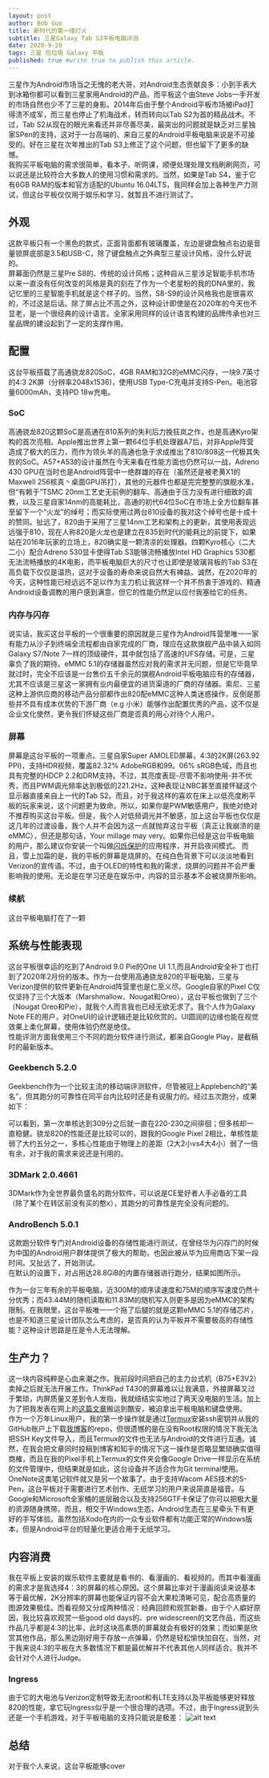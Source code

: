 ```yaml
---
layout: post
author: Bob Guo
title: 新时代的第一缕灯火
subtitle: 三星Galaxy Tab S3平板电脑评测
date: 2020-9-20
tags: 三星 捡垃圾 Galaxy 平板
published: true #write true to publish this article.
---
```

三星作为Android市场当之无愧的老大哥，对Android生态贡献良多：小到手表大到冰箱你都可以看到三星家用Android的产品，而平板这个由Steve Jobs一手开发的市场自然也少不了三星的身影。2014年后由于整个Android平板市场被iPad打得溃不成军，而三星也停止了机海战术，转而转向以Tab S2为首的精品战术。不过，Tab S2从现在的眼光来看还并非尽善尽美，最突出的问题就是缺乏对三星独家SPen的支持，这对于一台高端的、来自三星的Android平板电脑来说是不可接受的。好在三星在次年推出的Tab S3上修正了这个问题，但也留下了更多的缺憾。  
我购买平板电脑的需求很简单，看本子、听网课，顺便处理处理文档刷刷网页，可以说还是比较符合大多数人的使用习惯和需求的。当然，如果是Tab S4，鉴于它有6GB RAM的版本和官方适配的Ubuntu 16.04LTS，我同样会加上各种生产力测试，但这台平板仅仅用于娱乐和学习，就暂且不进行测试了。
## 外观
这款平板只有一个黑色的款式，正面背面都有玻璃覆盖，左边是键盘触点右边是音量锁屏底部是3.5和USB-C，除了键盘触点之外典型三星设计风格，没什么好说的。  
屏幕面仍然是三星Pre S8的、传统的设计风格；这种自从三星涉足智能手机市场以来一直没有任何改变的风格是真的刻在了作为一个老星粉的我的DNA里的，我记忆里的三星智能手机就是这个样子的。当然，S8-S9的设计风格我也是很喜欢的，不过这是后话。除了屏占比不高之外，这种设计即使是在2020年的今天也不显老，是一个很经典的设计语言。全家采用同样的设计语言构建的品牌传承也对三星品牌的建设起到了一定的支撑作用。
## 配置
这台平板搭载了高通骁龙820SoC，4GB RAM和32G的eMMC闪存，一块9.7英寸的4:3 2K屏（分辨率2048x1536)，使用USB Type-C充电并支持S-Pen。电池容量6000mAh，支持PD 18w充电。
### SoC
高通骁龙820这颗SoC是高通在810系列的失利后力挽狂岚之作，也是高通Kyro架构的首次亮相。Apple推出世界上第一颗64位手机处理器A7后，对非Apple阵营造成了极大的压力，而作为领头羊的高通也急于求成推出了810/808这一代极其失败的SoC。A57+A53的设计虽然在今天来看在性能方面也仍然可以一战，Adreno 430 GPU在当时也是Android阵营中一绝群雄的存在（虽然还是被老黄X1的Maxwell 256核真丶桌面GPU吊打），其他的元器件也都是完完整整的旗舰水准，但“有赖于”TSMC 20nm工艺史无前例的翻车、高通由于压力没有进行细致的调教，以及三星自家14nm的高能耗比，高通的初代64位SoC在市场上全方位翻车甚至留下一个“火龙”的绰号；而实际使用过两台810设备的我对这个绰号也是十成十的赞同。扯远了，820由于采用了三星14nm工艺和架构上的更新，其使用表现远远强于810，现在人称820是火龙也是建立在835划时代的能耗比的前提下，如果站在2016年玩家的立场上，820确实是一颗清凉的处理器。四颗Kyro核心（二大二小）配合Adreno 530显卡使得Tab S3能够流畅播放Intel HD Graphics 530都无法流畅播放的4K电影，而平板电脑巨大的尺寸也让即使是玻璃背板的Tab S3在高负载下仅仅是温热，这对于设备的寿命来说自然大有裨益。诚然，在2020年的今天，这种性能已经远远不足以作为主力机让我这样一个并不热衷于游戏的、精通Android设备调教的用户感到满意，但它的性能仍然足以应付我塞给它的任务。
### 内存与闪存
说实话，我买这台平板的一个很重要的原因就是三星作为Android阵营里唯一一家有能力从沙子到终端全流程都由自家完成的厂商，理应在这款旗舰产品中装入如同Galaxy S7/Note 7一样的顶级硬件，其中就包括了高速的UFS存储。可是，三星辜负了我的期待。eMMC 5.1的存储器虽然应对我的需求并无问题，但是它毕竟早就过时，完全不应该是一台售价五千余元的旗舰Android平板电脑应有的存储器，尤其不应该是三星这一家拥有业内最便宜的进货渠道的厂商的存储器。索尼、三星这种上游供应商的移动产品分部都作出820配eMMC这种人类迷惑操作，反倒是那些并不具有成本优势的下游厂商（e.g 小米）能够作出配置优秀的产品，这不仅是企业文化使然，更令我们怀疑这些厂商是否真的用心对待个人用户。
### 屏幕
屏幕是这台平板的一项重点。三星自家Super AMOLED屏幕，4:3的2K屏(263.92 PPI)，支持HDR视频，覆盖82.32% AdobeRGB和99。06% sRGB色域，而且也具有完整的HDCP 2.2和DRM支持。不过，其亮度表现-尽管不影响使用-并不优秀，而且PWM调光频率达到极低的221.2Hz，这种表现让NBC甚至直接怀疑这个显示器直接来自上一代的Tab S2。而且，对于我这样的喜欢在床上以低亮度刷平板的玩家来说，这个问题更为致命。所以，如果你是PWM敏感用户，我绝对绝对不推荐购买这台平板。但是，我个人对低频调光并不敏感，加上这台平板也仅仅是这几年的过渡设备，我个人并不会因为这一点就抛弃这台平板（真正让我崩溃的是eMMC），但还是那句话，Your millage may very。如果你已经是这台平板电脑的用户，那么建议你安装一个叫做[闪烁保护](https://play.google.com/store/apps/details?id=org.js.oledsaver&hl=zh)的应用程序，并开启夜间模式。
而且，雪上加霜的是，我的平板的屏幕是烧屏的。在纯白色背景下可以淡淡地看到Verizon的宣传语。不过，由于OLED的特性和我的需求，烧屏的问题并不会严重影响我的使用。无论是在学习还是在娱乐中，内容的显示基本不会被烧屏所影响。
### 续航
这台平板电脑打在了一颗
## 系统与性能表现
这台平板很幸运的吃到了Android 9.0 Pie的One UI 1.1,而且Android安全补丁也打到了2020年2月份的版本。作为一台使用高通骁龙820的平板电脑，三星与Verizon提供的软件更新在Android阵营里也是仁至义尽。Google自家的Pixel C仅仅坚持了三个大版本（Marshmallow、Nougat和Oreo），这台平板也做到了三个（Nougat Oreo和Pie），就我个人而言我也已经无欲无求了。我个人作为Galaxy Note FE的用户，对OneUI的设计逻辑还是比较欣赏的。UI圆润的边缘也能在视觉效果上柔化屏幕，使用体验仍然是绝佳。  
性能评测方面我使用三个不同的跑分软件进行测试，都来自Google Play，是截稿时的最新版本。
### Geekbench 5.2.0
Geekbench作为一个比较主流的移动端评测软件，尽管被冠上Applebench的“美名”，但其跑分的可靠性在同平台内比较时还是有说服力的。经过五次跑分，成果如下：

可以看到，第一次单核达到309分之后就一直在220-230之间徘徊；但多核却一直稳健。骁龙820的性能还是比较可以的，跟我的Google Pixel 2相比，单核性能弱了大约五分之一，多核心性能由于物理上的差距（2大2小vs4大4小）弱了一倍有余，对于我的需求来说还是刊用的。
### 3DMark 2.0.4661
3DMark作为全世界最负盛名的跑分软件，可以说是CE爱好者人手必备的工具（除了某个在转区前没有买的憨x），其跑分的可靠性是完全没有问题的。
### AndroBench 5.0.1
这款跑分软件专门对Android设备的存储性能进行测试，在曾经华为闪存门的时候为中国的Android用户群体提供了极大的帮助，也因此被从华为应用商店下架一段时间。又扯远了，开始测试。  
在默认的设置下，对占用达28.8GiB的内置存储器进行跑分，结果如图所示。

作为一台三年有余的平板电脑，近300M的顺序读速度和75M的顺序写速度仍然十分优秀；而43.44M的随机读取和11.83M的随机写入则更多是因为eMMC的架构限制。在我眼里，这台平板唯一一个拖了后腿的就是这颗eMMC 5.1的存储芯片，也是不知道三星设计团队怎么考虑的，是否真的认为平板并不需要极高的存储性能？这种设计思路是在是令人无法理解。

## 生产力？
这一块内容纯粹是心血来潮之作。我前段时间把自己的主力台式机（B75+E3V2）卖掉之后就无法开展工作。ThinkPad T430的屏幕难以让我满意，外接屏幕又过于繁琐，内屏质量又差到令人发指，我就结结实实地过了两天没电脑的生活。加上为了把我发表在网上的[这篇文章](https://pegionfish.github.io/2020/09/14/latitude-5175-review/)搬运到酷安，被迫拿出平板电脑和键盘使用。  
作为一个万年Linux用户，我的第一步操作就是通过[Termux](https://termux.com/)安装ssh密钥并从我的GitHub账户上下载[我博客](pegionfish.github.io)的repo，但很遗憾的是在没有Root权限的情况下我无法把SSH Key文件导入，而且Termux的文件也无法与Android的文件进行互通。诚然，在我会把文章同时投稿到博客和知乎的情况下这一操作是否略显繁琐确实值得商榷，而且在我的Pixel手机上Termux的文件夹会像Google Drive一样显示在系统的文件管理中，但结果就是如此，这台设备并不适合作为Git terminal使用。  
OneNote这类笔记软件就又是另一个故事了。由于支持Wacom AES技术的S-Pen，这台平板对于需要进行艺术创作、无纸学习的用户来说简直是福音。与Google和Microsoft全家桶的底层融合以及支持256GTF卡保证了你可以把极大量的资源随身携带。而且，相交于Windows生态，Android生态在三星牵头下有更好的手写体验。虽然包括Xodo在内的一众专业软件都有功能正常的Windows版本，但是Android平台的轻量化更适合用于无纸学习。
## 内容消费
我在平板上安装的娱乐软件主要就是看书的、看漫画的、看视频的。而其中看漫画的需求才是我选择4：3的屏幕的核心原因。这个屏幕比率对于漫画阅读来说基本等于最优解，2K分辨率的屏幕也能保证内容不会大果粒清晰可见，配合高质量的图源效果极佳。而看视频又分成两种情况：经典回顾和观赏新番。由于个人癖好原因，我比较喜欢观赏一些good old days的、pre widescreen的文艺作品，而这些作品几乎都是4:3的比率，此时这块高素质的屏幕就会有极好的效果；而如果是欣赏其他作品，那么黑边刚好用于存放一点弹幕，仍然是轻松愉快加自在。当然，对于我来说4:3的平板在大多数情况下都是最优解并不代表其他人同样适合。我并不会针对个人进行Judge。  
### Ingress
由于它的大电池与Verizon定制导致无法root和有LTE支持以及平板能够更好释放820的性能，拿它玩Ingress似乎是一个很合理的选项。不过，由于Ingress说到头还是一个手机游戏，对于平板电脑的支持只能说是极差：
![alt text](/img/tabs3/ingress.jpg)
## 总结
对于我个人来说，这台平板能够cover